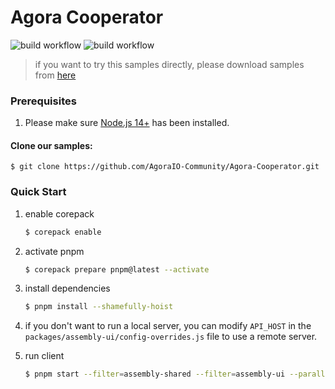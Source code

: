 # Agora Cooperator

![build workflow](https://github.com/AgoraIO-Community/Agora-Cooperator/actions/workflows/ci-api.yml/badge.svg) ![build workflow](https://github.com/AgoraIO-Community/Agora-Cooperator/actions/workflows/ci-ui.yml/badge.svg)

> if you want to try this samples directly, please download samples from [here](https://github.com/AgoraIO-Community/agora-remote-desktop-control-samples/releases)

### Prerequisites

1. Please make sure [Node.js 14+](https://nodejs.org/) has been installed.

#### Clone our samples:

```
$ git clone https://github.com/AgoraIO-Community/Agora-Cooperator.git
```

### Quick Start

1. enable corepack

   ```sh
   $ corepack enable
   ```

2. activate pnpm

   ```sh
   $ corepack prepare pnpm@latest --activate
   ```

3. install dependencies
   ```sh
   $ pnpm install --shamefully-hoist
   ```
4. if you don't want to run a local server, you can modify `API_HOST` in the `packages/assembly-ui/config-overrides.js` file to use a remote server.

5. run client
   ```sh
   $ pnpm start --filter=assembly-shared --filter=assembly-ui --parallel
   ```

